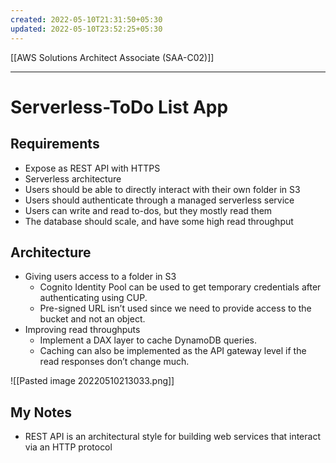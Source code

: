 ```yaml
---
created: 2022-05-10T21:31:50+05:30
updated: 2022-05-10T23:52:25+05:30
---
```

[[AWS Solutions Architect Associate (SAA-C02)]]

---
# Serverless-ToDo List App

## Requirements
-   Expose as REST API with HTTPS
-   Serverless architecture
-   Users should be able to directly interact with their own folder in S3
-   Users should authenticate through a managed serverless service
-   Users can write and read to-dos, but they mostly read them
-   The database should scale, and have some high read throughput

## Architecture
-   Giving users access to a folder in S3
	- Cognito Identity Pool can be used to get temporary credentials after authenticating using CUP.
	- Pre-signed URL isn’t used since we need to provide access to the bucket and not an object.
-   Improving read throughputs
	- Implement a DAX layer to cache DynamoDB queries.
	- Caching can also be implemented as the API gateway level if the read responses don’t change much.

![[Pasted image 20220510213033.png]]


## My Notes
- REST API is an architectural style for building web services that interact via an HTTP protocol